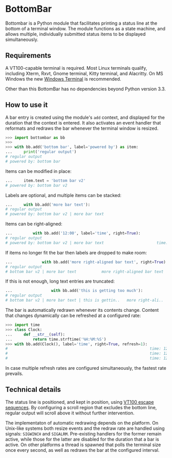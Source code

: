 BottomBar
=========

Bottombar is a Python module that facilitates printing a status line at the
bottom of a terminal window. The module functions as a state machine, and
allows multiple, individually submitted status items to be displayed
simultaneously.


Requirements
------------

A VT100-capable terminal is required. Most Linux terminals qualify, including
Xterm, Rxvt, Gnome terminal, Kitty terminal, and Alacritty. On MS Windows the
new [Windows Terminal](https://aka.ms/windowsterminal) is recommended.

Other than this BottomBar has no dependencies beyond Python version 3.3.


How to use it
-------------

A bar entry is created using the module's `add` context, and displayed for the
duration that the context is entered. It also activates an event handler that
reformats and redraws the bar whenever the terminal window is resized.

```python
>>> import bottombar as bb
>>> 
>>> with bb.add('bottom bar', label='powered by') as item:
...     print('regular output')
# regular output                                                              #
# powered by: bottom bar                                                      #
```

Items can be modified in place:

```python
...     item.text = 'bottom bar v2'
# powered by: bottom bar v2                                                   #
```

Labels are optional, and multiple items can be stacked:

```python
...     with bb.add('more bar text'):
# regular output                                                              #
# powered by: bottom bar v2 | more bar text                                   #
```

Items can be right-aligned:

```python
...         with bb.add('12:00', label='time', right=True):
# regular output                                                              #
# powered by: bottom bar v2 | more bar text                       time: 12:00 #
```

If items no longer fit the bar then labels are dropped to make room:

```python
...             with bb.add('more right-aligned bar text', right=True):
# regular output                                                              #
# bottom bar v2 | more bar text           more right-aligned bar text | 12:00 #
```

If this is not enough, long text entries are truncated:

```python
...                 with bb.add('this is getting too much'):
# regular output                                                              #
# bottom bar v2 | more bar text | this is gettin..   more right-ali.. | 12:00 #
```

The bar is automatically redrawn whenever its contents change. Content that
changes dynamically can be refreshed at a configured rate:

```python
>>> import time
>>> class Clock:
...     def __str__(self):
...         return time.strftime('%H:%M:%S')
>>> with bb.add(Clock(), label='time', right=True, refresh=1):
#                                                              time: 12:00:00 #
#                                                              time: 12:00:01 #
#                                                              time: 12:00:02 #
```

In case multiple refresh rates are configured simultaneously, the fastest rate
prevails.


Technical details
-----------------

The status line is positioned, and kept in position, using [VT100 escape
sequences](https://vt100.net/docs/vt100-ug/). By configuring a scroll region
that excludes the bottom line, regular output will scroll above it without
further intervention.

The implementaton of automatic redrawing depends on the platform. On Unix-like
systems both resize events and the redraw rate are handled using signals:
`SIGWINCH` and `SIGALRM`. Pre-existing handlers for the former remain active,
while those for the latter are disabled for the duration that a bar is active.
On other platforms a thread is spawned that polls the terminal size once every
second, as well as redraws the bar at the configured interval.
